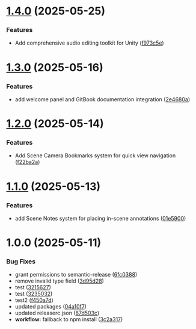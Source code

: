 # [1.4.0](https://github.com/slowac/com.ogbcrew.devtoolkitsuite/compare/v1.3.0...v1.4.0) (2025-05-25)


### Features

* Add comprehensive audio editing toolkit for Unity ([f973c5e](https://github.com/slowac/com.ogbcrew.devtoolkitsuite/commit/f973c5ecbe1711752d325e76d818a37c4ea2a5fe))

# [1.3.0](https://github.com/slowac/com.ogbcrew.devtoolkitsuite/compare/v1.2.0...v1.3.0) (2025-05-16)


### Features

* add welcome panel and GitBook documentation integration ([2e4680a](https://github.com/slowac/com.ogbcrew.devtoolkitsuite/commit/2e4680ac0342bb3e049eb7a3e6517c9fa3315004))

# [1.2.0](https://github.com/slowac/com.ogbcrew.devtoolkitsuite/compare/v1.1.0...v1.2.0) (2025-05-14)


### Features

* Add Scene Camera Bookmarks system for quick view navigation ([f22ba2a](https://github.com/slowac/com.ogbcrew.devtoolkitsuite/commit/f22ba2a386d3a9edbba1cafcbe02abf5d2673fc4))

# [1.1.0](https://github.com/slowac/com.ogbcrew.devtoolkitsuite/compare/v1.0.0...v1.1.0) (2025-05-13)


### Features

* add Scene Notes system for placing in-scene annotations ([01e5900](https://github.com/slowac/com.ogbcrew.devtoolkitsuite/commit/01e59005a027fff7de538b2d5273bdcb4a2351ad))

# 1.0.0 (2025-05-11)


### Bug Fixes

* grant permissions to semantic-release ([6fc0388](https://github.com/slowac/com.ogbcrew.devtoolkitsuite/commit/6fc0388b2b33ef33984c99cb9a1da2f6f68ad6d2))
* remove invalid type field ([3d95d28](https://github.com/slowac/com.ogbcrew.devtoolkitsuite/commit/3d95d28f691520fa742c389e722419e185c228bc))
* test ([3215627](https://github.com/slowac/com.ogbcrew.devtoolkitsuite/commit/3215627e9d7d2bd04559bc53e6d95f211458e575))
* test ([3235032](https://github.com/slowac/com.ogbcrew.devtoolkitsuite/commit/323503273a7275f9b3cf943e19a37ae1c44f5923))
* test2 ([f450a7d](https://github.com/slowac/com.ogbcrew.devtoolkitsuite/commit/f450a7de005f4a3a3f394a71284ac6693f4777a5))
* updated packages ([04a10f7](https://github.com/slowac/com.ogbcrew.devtoolkitsuite/commit/04a10f78e3fbc5a540e9be1ee65209b22451ca12))
* updated releaserc.json ([87d503c](https://github.com/slowac/com.ogbcrew.devtoolkitsuite/commit/87d503ccf00eca9132d2bd077b2161fbdb41857c))
* **workflow:** fallback to npm install ([3c2a317](https://github.com/slowac/com.ogbcrew.devtoolkitsuite/commit/3c2a3179d3d661b35fafbaebd016b3dc51f0f702))
